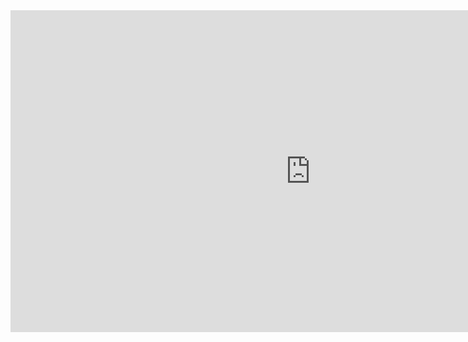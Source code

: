 <iframe width="960" height="515" src="https://www.youtube.com/embed/PiOqMMOFQNw?si=-Poh-4flk79zXKrs" title="YouTube video player" frameborder="0" allow="accelerometer; autoplay; clipboard-write; encrypted-media; gyroscope; picture-in-picture; web-share" referrerpolicy="strict-origin-when-cross-origin" allowfullscreen></iframe>
